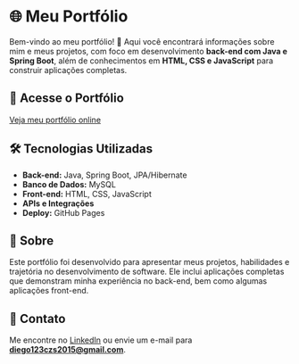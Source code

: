 # 🌐 Meu Portfólio  

Bem-vindo ao meu portfólio! 🚀 Aqui você encontrará informações sobre mim e meus projetos, com foco em desenvolvimento **back-end com Java e Spring Boot**, além de conhecimentos em **HTML, CSS e JavaScript** para construir aplicações completas.  

## 🔗 Acesse o Portfólio  
<a href="https://didifernandes.github.io/Portfolio/" target="_blank" rel="noopener noreferrer">Veja meu portfólio online</a>  

## 🛠️ Tecnologias Utilizadas  
- **Back-end:** Java, Spring Boot, JPA/Hibernate  
- **Banco de Dados:** MySQL  
- **Front-end:** HTML, CSS, JavaScript  
- **APIs e Integrações**  
- **Deploy:** GitHub Pages  

## 📜 Sobre  
Este portfólio foi desenvolvido para apresentar meus projetos, habilidades e trajetória no desenvolvimento de software. Ele inclui aplicações completas que demonstram minha experiência no back-end, bem como algumas aplicações front-end.  

## 📩 Contato  
Me encontre no <a href="https://linkedin.com/in/diego-fernandesss/" target="_blank" rel="noopener noreferrer">LinkedIn</a>
 ou envie um e-mail para **diego123czs2015@gmail.com**.  
